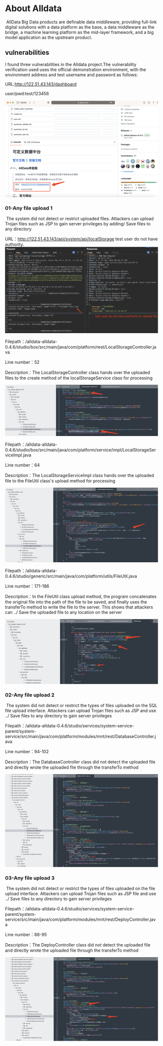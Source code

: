 # About Alldata

​	AllData Big Data products are definable data middleware, providing full-link digital solutions with a data platform as the base, a data middleware as the bridge, a machine learning platform as the mid-layer framework, and a big model application as the upstream product.



## vulnerabilities

I found three vulnerabilities in the Alldata project.The vulnerability verification used uses the official demonstration environment, with the environment address and test username and password as follows:

URL:http://122.51.43.143/dashboard

user/pwd:test/123456

![image-20240221142937840](./AlldataNewBug.assets/image-20240221142937840.png)



### 01-Any file upload 1

​	The system did not detect or restrict uploaded files. Attackers can upload Trojan files such as JSP to gain server privileges by adding/ Save files to any directory

URL：http://122.51.43.143/api/system/api/localStorage
test user do not have authority.
![image-20240315164516463](./AlldataNewBug.assets/image-20240315164516463.png)

Filepath：/alldata-alldata-0.4.6/studio/box/src/main/java/com/platform/rest/LocalStorageController.java

Line number：52

Description：The LocalStorageController class hands over the uploaded files to the create method of the localStorageService class for processing

![image-20240315141458757](./AlldataNewBug.assets/image-20240315141458757.png)

Filepath：/alldata-alldata-0.4.6/studio/box/src/main/java/com/platform/service/impl/LocalStorageServiceImpl.java

Line number：64

Description：The LocalStorageServiceImpl class hands over the uploaded file to the FileUtil class's upload method for processing

![image-20240315150214565](./AlldataNewBug.assets/image-20240315150214565.png)

Filepath：/alldata-alldata-0.4.6/studio/generic/src/main/java/com/platform/utils/FileUtil.java

Line number：171-186

Description：In the FileUtil class upload method, the program concatenates the original file into the path of the file to be saved, and finally uses the transferTo method to write the file to the server. This shows that attackers can ../ Save the uploaded file to any location on the server

![image-20240315150537680](./AlldataNewBug.assets/image-20240315150537680.png)

### 02-Any file upload 2

​	The system did not detect or restrict the types of files uploaded on the SQL file upload interface. Attackers can upload Trojan files such as JSP and use ../ Save files to any directory to gain server privileges

Filepath：/alldata-alldata-0.4.6/studio/services/system-service-parent/system-service/src/main/java/com/platform/modules/mnt/rest/DatabaseController.java

Line number：94-102

Description：The DatabaseController class did not detect the uploaded file and directly wrote the uploaded file through the transferTo method

![image-20240315153912136](./AlldataNewBug.assets/image-20240315153912136.png)

### 03-Any file upload 3

​	The system did not detect or restrict the types of files uploaded on the file upload interface. Attackers can upload Trojan files such as JSP file and use ../ Save files to any directory to gain server privileges

Filepath：/alldata-alldata-0.4.6/studio/services/system-service-parent/system-service/src/main/java/com/platform/modules/mnt/rest/DeployController.java

Line number：88-95

Description：The DeployController class did not detect the uploaded file and directly wrote the uploaded file through the transferTo method

![image-20240315154717917](./AlldataNewBug.assets/image-20240315154717917.png)
